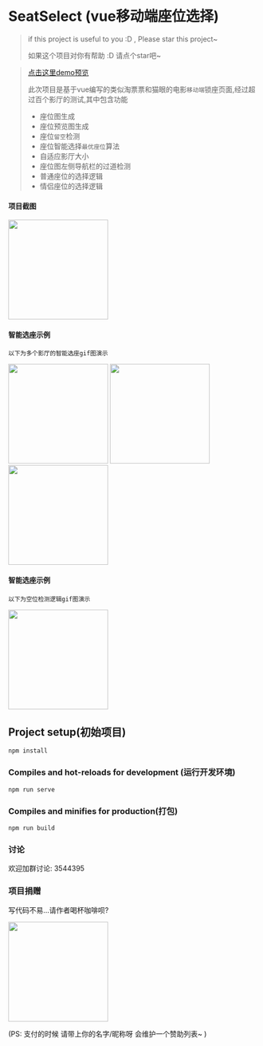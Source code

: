 # SeatSelect (vue移动端座位选择)
> if this project is useful to you :D , Please star this project~
>
> 如果这个项目对你有帮助 :D 请点个star吧~

> [点击这里demo预览](https://zenghao0219.github.io/SeatSelect-demo/ "请使用手机访问")
>
> 此次项目是基于vue编写的类似淘票票和猫眼的电影`移动端`锁座页面,经过超过百个影厅的测试,其中包含功能
>
> - 座位图生成
> - 座位预览图生成
> - 座位`留空`检测
> - 座位智能选择`最优座位`算法
> - 自适应影厅大小
> - 座位图左侧导航栏的过道检测
> - 普通座位的选择逻辑
> - 情侣座位的选择逻辑
#### 项目截图

<img src="https://www.xollipop.top/demo.jpg" width="200" hegiht="300"/>

#### 智能选座示例
```
以下为多个影厅的智能选座gif图演示
```
<img src="https://www.xollipop.top/soogif1.gif" width="200" hegiht="300"/>

<img src="https://www.xollipop.top/soogif2.gif" width="200" hegiht="300"/>

<img src="https://www.xollipop.top/soogif3.gif" width="200" hegiht="300"/>

#### 智能选座示例
```
以下为空位检测逻辑gif图演示
```
<img src="https://www.xollipop.top/soogif4.gif" width="200" hegiht="300"/>

## Project setup(初始项目)
```
npm install
```

### Compiles and hot-reloads for development (运行开发环境)
```
npm run serve
```

### Compiles and minifies for production(打包)
```
npm run build
```
### 讨论

欢迎加群讨论: 3544395

### 项目捐赠
写代码不易...请作者喝杯咖啡呗?

<img src="https://www.xollipop.top/code.png" width="200" hegiht="300"/>

(PS: 支付的时候 请带上你的名字/昵称呀 会维护一个赞助列表~ )
